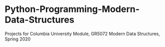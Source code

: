# Python-Programming-Modern-Data-Structures
Projects for Columbia University Module, GR5072 Modern Data Structures, Spring 2020
